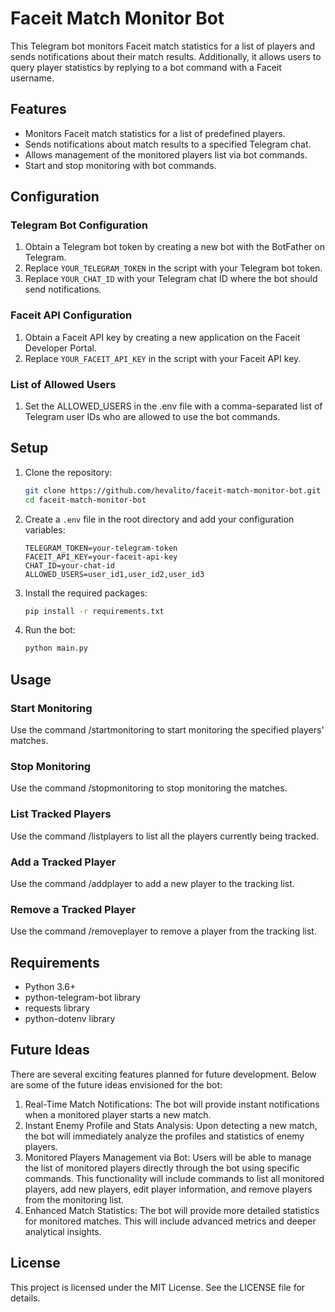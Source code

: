 # Faceit Match Monitor Bot

This Telegram bot monitors Faceit match statistics for a list of players and sends notifications about their match results. Additionally, it allows users to query player statistics by replying to a bot command with a Faceit username.

## Features

- Monitors Faceit match statistics for a list of predefined players.
- Sends notifications about match results to a specified Telegram chat.
- Allows management of the monitored players list via bot commands.
- Start and stop monitoring with bot commands.

## Configuration

### Telegram Bot Configuration

1. Obtain a Telegram bot token by creating a new bot with the BotFather on Telegram.
2. Replace `YOUR_TELEGRAM_TOKEN` in the script with your Telegram bot token.
3. Replace `YOUR_CHAT_ID` with your Telegram chat ID where the bot should send notifications.

### Faceit API Configuration

1. Obtain a Faceit API key by creating a new application on the Faceit Developer Portal.
2. Replace `YOUR_FACEIT_API_KEY` in the script with your Faceit API key.

### List of Allowed Users
1. Set the ALLOWED_USERS in the .env file with a comma-separated list of Telegram user IDs who are allowed to use the bot commands.

## Setup

1. Clone the repository:
    ```sh
    git clone https://github.com/hevalito/faceit-match-monitor-bot.git
    cd faceit-match-monitor-bot
    ```

2. Create a `.env` file in the root directory and add your configuration variables:
    ```plaintext
    TELEGRAM_TOKEN=your-telegram-token
    FACEIT_API_KEY=your-faceit-api-key
    CHAT_ID=your-chat-id
    ALLOWED_USERS=user_id1,user_id2,user_id3
    ```

3. Install the required packages:
    ```sh
    pip install -r requirements.txt
    ```

4. Run the bot:
    ```sh
    python main.py
    ```

## Usage
### Start Monitoring
Use the command /startmonitoring to start monitoring the specified players' matches.

### Stop Monitoring
Use the command /stopmonitoring to stop monitoring the matches.

### List Tracked Players
Use the command /listplayers to list all the players currently being tracked.

### Add a Tracked Player
Use the command /addplayer <Faceit nickname> to add a new player to the tracking list.

### Remove a Tracked Player
Use the command /removeplayer <Faceit nickname> to remove a player from the tracking list.

## Requirements
- Python 3.6+
- python-telegram-bot library
- requests library
- python-dotenv library

## Future Ideas
There are several exciting features planned for future development. Below are some of the future ideas envisioned for the bot:

1. Real-Time Match Notifications: The bot will provide instant notifications when a monitored player starts a new match. 
2. Instant Enemy Profile and Stats Analysis: Upon detecting a new match, the bot will immediately analyze the profiles and statistics of enemy players. 
3. Monitored Players Management via Bot: Users will be able to manage the list of monitored players directly through the bot using specific commands. This functionality will include commands to list all monitored players, add new players, edit player information, and remove players from the monitoring list. 
4. Enhanced Match Statistics: The bot will provide more detailed statistics for monitored matches. This will include advanced metrics and deeper analytical insights.

## License
This project is licensed under the MIT License. See the LICENSE file for details.